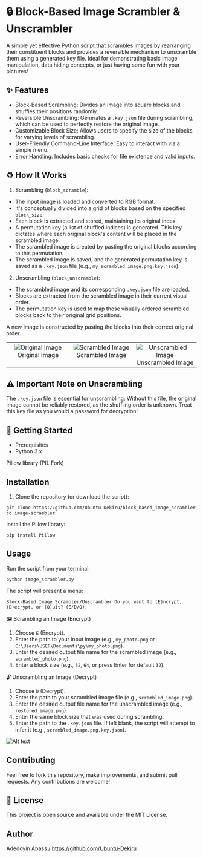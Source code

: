 # 🔒 Block-Based Image Scrambler & Unscrambler
A simple yet effective Python script that scrambles images by rearranging their constituent blocks and provides a reversible mechanism to unscramble them using a generated key file. Ideal for demonstrating basic image manipulation, data hiding concepts, or just having some fun with your pictures!

## ✨ Features
* Block-Based Scrambling: Divides an image into square blocks and shuffles their positions randomly.
* Reversible Unscrambling: Generates a `.key.json` file during scrambling, which can be used to perfectly restore the original image.
* Customizable Block Size: Allows users to specify the size of the blocks for varying levels of scrambling.
* User-Friendly Command-Line Interface: Easy to interact with via a simple menu.
* Error Handling: Includes basic checks for file existence and valid inputs.

## ⚙️ How It Works
1. Scrambling (`block_scramble`):
  * The input image is loaded and converted to RGB format.
  * It's conceptually divided into a grid of blocks based on the specified `block_size`.
  * Each block is extracted and stored, maintaining its original index.
  * A permutation key (a list of shuffled indices) is generated. This key dictates where each original block's content will be placed in the scrambled image.
  * The scrambled image is created by pasting the original blocks according to this permutation.
  * The scrambled image is saved, and the generated permutation key is saved as a `.key.json` file (e.g., `my_scrambled_image.png.key.json`).
2. Unscrambling (`block_unscramble`):
  * The scrambled image and its corresponding `.key.json` file are loaded.
  * Blocks are extracted from the scrambled image in their current visual order.
  * The permutation key is used to map these visually ordered scrambled blocks back to their original grid positions.

A new image is constructed by pasting the blocks into their correct original order.

<table style="width:100%;">
  <tr>
    <td style="width:33%; text-align:center; vertical-align:top;">
      <img src="https://github.com/Ubuntu-Dekiru/PRODIGY_CS_02/blob/main/screenshots/me.png" alt="Original Image" style="max-width:100%;">
      <br>
      Original Image
    </td>
    <td style="width:33%; text-align:center; vertical-align:top;">
      <img src="https://github.com/Ubuntu-Dekiru/PRODIGY_CS_02/blob/main/screenshots/scrambled_image.png" alt="Scrambled Image" style="max-width:100%;">
      <br>
      Scrambled Image
    </td>
    <td style="width:33%; text-align:center; vertical-align:top;">
      <img src="https://github.com/Ubuntu-Dekiru/PRODIGY_CS_02/blob/main/screenshots/my_humble_self.png" alt="Unscrambled Image" style="max-width:100%;">
      <br>
      Unscrambled Image
    </td>
  </tr>
</table>

## ⚠️ Important Note on Unscrambling
The `.key.json` file is essential for unscrambling. Without this file, the original image cannot be reliably restored, as the shuffling order is unknown. Treat this key file as you would a password for decryption!

## 🚀 Getting Started
* Prerequisites
* Python 3.x

Pillow library (PIL Fork)

## Installation
1. Clone the repository (or download the script):

`git clone https://github.com/Ubuntu-Dekiru/block_based_image_scrambler`
`cd image-scrambler`

Install the Pillow library:

`pip install Pillow`

## Usage
Run the script from your terminal:

`python image_scrambler.py`

The script will present a menu:

`Block-Based Image Scrambler/Unscrambler
Do you want to (E)ncrypt, (D)ecrypt, or (Q)uit? (E/D/Q):`

🖼️ Scrambling an Image (Encrypt)
1. Choose `E` (Encrypt).
2. Enter the path to your input image (e.g., `my_photo.png` or `C:\Users\USER\Documents\py\my_photo.png`).
3. Enter the desired output file name for the scrambled image (e.g., `scrambled_photo.png`).
4. Enter a block size (e.g., `32`, `64`, or press Enter for default `32`).

🔓 Unscrambling an Image (Decrypt)
1. Choose `D` (Decrypt).
2. Enter the path to your scrambled image file (e.g., `scrambled_image.png`).
3. Enter the desired output file name for the unscrambled image (e.g., `restored_image.png`).
4. Enter the same block size that was used during scrambling.
5. Enter the path to the `.key.json` file. If left blank, the script will attempt to infer it (e.g., `scrambled_image.png.key.json`).

![Alt text](https://github.com/Ubuntu-Dekiru/PRODIGY_CS_02/blob/main/screenshots/Screenshot%202025-06-12%20045442.png)

## Contributing
Feel free to fork this repository, make improvements, and submit pull requests. Any contributions are welcome!

## 📄 License
This project is open source and available under the MIT License.

## Author
Adedoyin Abass / https://github.com/Ubuntu-Dekiru
